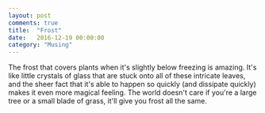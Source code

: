 ```yaml
---
layout: post
comments: true
title:  "Frost"
date:   2016-12-19 00:00:00
category: "Musing"
---
```


The frost that covers plants when it's slightly below freezing is amazing. It's like little crystals of glass that are stuck onto all of these intricate leaves, and the sheer fact that it's able to happen so quickly (and dissipate quickly) makes it even more magical feeling. The world doesn't care if you're a large tree or a small blade of grass, it'll give you frost all the same.
